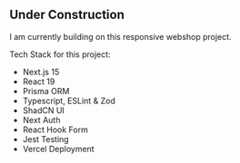 ## Under Construction

I am currently building on this responsive webshop project.

Tech Stack for this project:

- Next.js 15
- React 19
- Prisma ORM
- Typescript, ESLint & Zod
- ShadCN UI
- Next Auth
- React Hook Form
- Jest Testing
- Vercel Deployment
